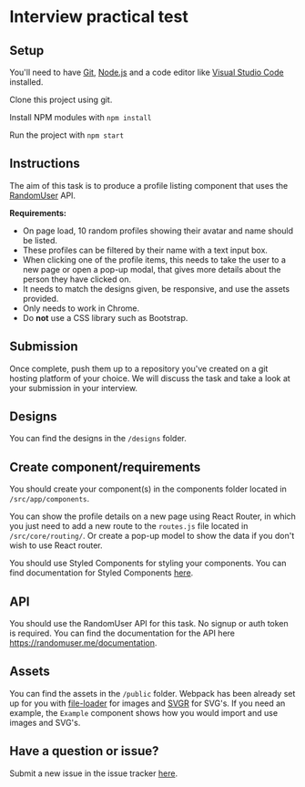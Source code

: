 # Interview practical test

## Setup

You'll need to have [Git](https://git-scm.com/), [Node.js](https://nodejs.org/en/) and a code editor like [Visual Studio Code](https://code.visualstudio.com/) installed.

Clone this project using git.

Install NPM modules with `npm install`

Run the project with `npm start`

## Instructions

The aim of this task is to produce a profile listing component that uses the [RandomUser](https://randomuser.me/) API.

**Requirements:**

- On page load, 10 random profiles showing their avatar and name should be listed.
- These profiles can be filtered by their name with a text input box.
- When clicking one of the profile items, this needs to take the user to a new page or open a pop-up modal, that gives more details about the person they have clicked on.
- It needs to match the designs given, be responsive, and use the assets provided.
- Only needs to work in Chrome.
- Do **not** use a CSS library such as Bootstrap.

## Submission

Once complete, push them up to a repository you've created on a git hosting platform of your choice. We will discuss the task and take a look at your submission in your interview.

## Designs

You can find the designs in the `/designs` folder.

## Create component/requirements

You should create your component(s) in the components folder located in `/src/app/components`.

You can show the profile details on a new page using React Router, in which you just need to add a new route to the `routes.js` file located in `/src/core/routing/`. Or create a pop-up model to show the data if you don't wish to use React router.

You should use Styled Components for styling your components. You can find documentation for Styled Components [here]( https://styled-components.com/).

## API

You should use the RandomUser API for this task. No signup or auth token is required. You can find the documentation for the API here https://randomuser.me/documentation.

## Assets

You can find the assets in the `/public` folder. Webpack has been already set up for you with [file-loader](https://webpack.js.org/loaders/file-loader/) for images and [SVGR](https://github.com/gregberge/svgr) for SVG's. If you need an example, the `Example` component shows how you would import and use images and SVG's. 

## Have a question or issue?

Submit a new issue in the issue tracker [here](https://gitlab.com/solent-university/public/solent-interview-project/-/issues).
